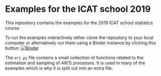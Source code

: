 # Examples for the ICAT school 2019

This repository contains the examples for the 2019 ICAT school statistics
course.

To run the examples interactively either clone the repository to your local
computer or alternatively run them using a Binder instance by clicking this button: [![Binder](https://mybinder.org/badge_logo.svg)](https://mybinder.org/v2/gh/terhardt/ICAT-stats/testing)

The `ar1.py` file contains a small collection of functions related to the
estimation and sampling of AR(1) processes. It is used in many of the examples
which is why it is split out into an extra file.
